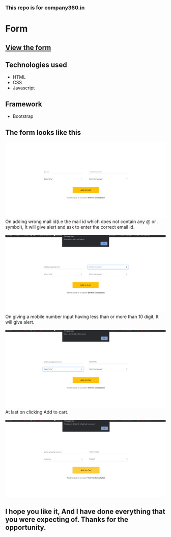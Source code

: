 ### This repo is for company360.in
# Form

## [View the form](https://nifty-lewin-dfd1b3.netlify.app/)

## Technologies used
* HTML 
* CSS
* Javascript
## Framework
* Bootstrap

## The form looks like this
<img src="https://github.com/pallavipriya4321/Form/blob/main/images/1.png">
<br>
 On adding wrong mail id(i.e the mail id which does not contain any @ or . symbol), It will give alert and ask to enter the correct email id.
<br>
<br>

<img src="https://github.com/pallavipriya4321/Form/blob/main/images/2.png">

<br>
   On giving a mobile number input having less than or more than 10 digit, It will give alert.
<br>
<br>
   <img src="https://github.com/pallavipriya4321/Form/blob/main/images/3.png">

<br>
   At last on clicking Add to cart.
<br>
<br>
<img src="https://github.com/pallavipriya4321/Form/blob/main/images/4.png">

## I hope you like it, And I have done everything that you were expecting of. Thanks for the opportunity.


